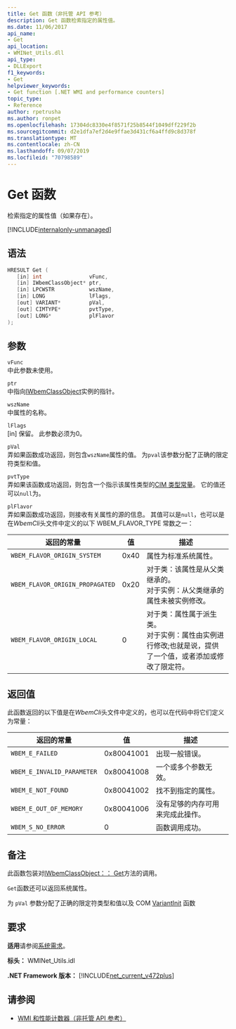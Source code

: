 ```yaml
---
title: Get 函数（非托管 API 参考）
description: Get 函数检索指定的属性值。
ms.date: 11/06/2017
api_name:
- Get
api_location:
- WMINet_Utils.dll
api_type:
- DLLExport
f1_keywords:
- Get
helpviewer_keywords:
- Get function [.NET WMI and performance counters]
topic_type:
- Reference
author: rpetrusha
ms.author: ronpet
ms.openlocfilehash: 17304dc8330e4f8571f25b8544f1049dff229f2b
ms.sourcegitcommit: d2e1dfa7ef2d4e9ffae3d431cf6a4ffd9c8d378f
ms.translationtype: MT
ms.contentlocale: zh-CN
ms.lasthandoff: 09/07/2019
ms.locfileid: "70798589"
---
```

# <a name="get-function"></a>Get 函数

检索指定的属性值（如果存在）。

[!INCLUDE[internalonly-unmanaged](../../../../includes/internalonly-unmanaged.md)]

## <a name="syntax"></a>语法

```cpp
HRESULT Get (
   [in] int               vFunc, 
   [in] IWbemClassObject* ptr, 
   [in] LPCWSTR           wszName,
   [in] LONG              lFlags,
   [out] VARIANT*         pVal,
   [out] CIMTYPE*         pvtType,
   [out] LONG*            plFlavor
); 
```

## <a name="parameters"></a>参数

`vFunc`\
中此参数未使用。

`ptr`\
中指向[IWbemClassObject](/windows/desktop/api/wbemcli/nn-wbemcli-iwbemclassobject)实例的指针。

`wszName`\
中属性的名称。

`lFlags`\
[in] 保留。 此参数必须为0。

`pVal`\
弄如果函数成功返回，则包含`wszName`属性的值。 为`pval`该参数分配了正确的限定符类型和值。

`pvtType`\
弄如果该函数成功返回，则包含一个指示该属性类型的[CIM 类型常量](/windows/win32/api/wbemcli/ne-wbemcli-cimtype_enumeration)。 它的值还可以`null`为。 

`plFlavor`\
弄如果函数成功返回，则接收有关属性的源的信息。 其值可以是`null`，也可以是在*WbemCli*头文件中定义的以下 WBEM_FLAVOR_TYPE 常数之一： 

|返回的常量  |值  |描述  |
|---------|---------|---------|
| `WBEM_FLAVOR_ORIGIN_SYSTEM` | 0x40 | 属性为标准系统属性。 |
| `WBEM_FLAVOR_ORIGIN_PROPAGATED` | 0x20 | 对于类：该属性是从父类继承的。 <br> 对于实例：从父类继承的属性未被实例修改。  |
| `WBEM_FLAVOR_ORIGIN_LOCAL` | 0 | 对于类：属性属于派生类。 <br> 对于实例：属性由实例进行修改;也就是说，提供了一个值，或者添加或修改了限定符。 |

## <a name="return-value"></a>返回值

此函数返回的以下值是在*WbemCli*头文件中定义的，也可以在代码中将它们定义为常量：

|返回的常量  |值  |描述  |
|---------|---------|---------|
|`WBEM_E_FAILED` | 0x80041001 | 出现一般错误。 |
|`WBEM_E_INVALID_PARAMETER` | 0x80041008 | 一个或多个参数无效。 |
|`WBEM_E_NOT_FOUND` | 0x80041002 | 找不到指定的属性。 |
|`WBEM_E_OUT_OF_MEMORY` | 0x80041006 | 没有足够的内存可用来完成此操作。 |
|`WBEM_S_NO_ERROR` | 0 | 函数调用成功。  |

## <a name="remarks"></a>备注

此函数包装对[IWbemClassObject：： Get](/windows/desktop/api/wbemcli/nf-wbemcli-iwbemclassobject-get)方法的调用。

`Get`函数还可以返回系统属性。

为 `pVal` 参数分配了正确的限定符类型和值以及 COM [VariantInit](https://docs.microsoft.com/previous-versions/windows/desktop/api/oleauto/nf-oleauto-variantinit) 函数

## <a name="requirements"></a>要求

 **适用**请参阅[系统需求](../../get-started/system-requirements.md)。

 **标头：** WMINet_Utils.idl

 **.NET Framework 版本：** [!INCLUDE[net_current_v472plus](../../../../includes/net-current-v472plus.md)]

## <a name="see-also"></a>请参阅

- [WMI 和性能计数器（非托管 API 参考）](index.md)
